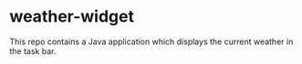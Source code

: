 # weather-widget

This repo contains a Java application which displays the current weather in the task bar.

